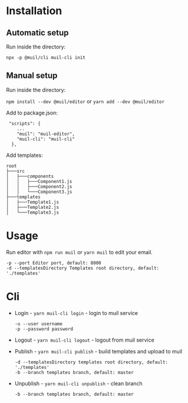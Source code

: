 # Installation

## Automatic setup

Run inside the directory:

`npx -p @muil/cli muil-cli init`

## Manual setup

Run inside the directory:

`npm install --dev @muil/editor`
or
`yarn add --dev @muil/editor`

Add to package.json:

```
 "scripts": {
    ...
    "muil": "muil-editor",
    "muil-cli": "muil-cli"
  },
```

Add templates:

```
root
├───src
│   ├───components
│   │   ├───Component1.js
│   │   ├───Component2.js
│   │   └───Component3.js
├───templates
│   ├───Template1.js
│   ├───Template2.js
│   └───Template3.js
```

# Usage

Run editor with `npm run muil` or `yarn muil` to edit your email.

```
-p --port Editor port, default: 8000
-d --templatesDirectory Templates root directory, default: './templates'
```

# Cli

- Login - `yarn muil-cli login` - login to muil service

  ```
  -u --user username
  -p --password password
  ```

- Logout - `yarn muil-cli logout` - logout from muil service

- Publish - `yarn muil-cli publish` - build templates and upload to muil

  ```
  -d --templatesDirectory templates root directory, default: './templates'
  -b --branch templates branch, default: master
  ```

- Unpublish - `yarn muil-cli unpublish` - clean branch
  ```
  -b --branch templates branch, default: master
  ```
